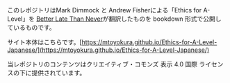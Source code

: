 このレポジトリはMark Dimmock と Andrew Fisherによる「Ethics for A-Level」を [Better Late Than Never](https://medium.com/@BetterLateThanNever)が翻訳したものを bookdown 形式で公開しているものです。

サイト本体はこちらです。[https://mtoyokura.github.io/Ethics-for-A-Level-Japanese/](https://mtoyokura.github.io/Ethics-for-A-Level-Japanese/)

当レポジトリのコンテンツはクリエイティブ・コモンズ 表示 4.0 国際 ライセンスの下に提供されています。